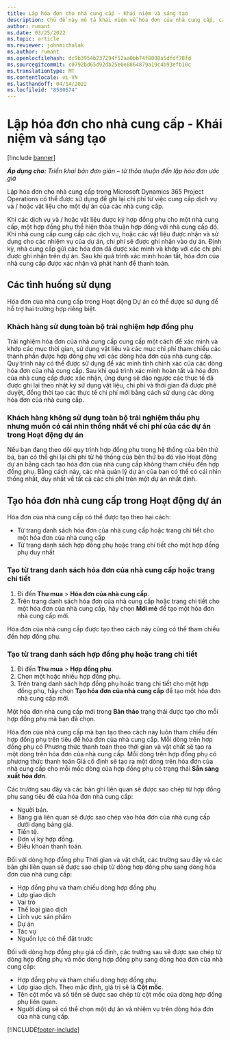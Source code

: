 ```yaml
---
title: Lập hóa đơn cho nhà cung cấp - Khái niệm và sáng tạo
description: Chủ đề này mô tả khái niệm về hóa đơn của nhà cung cấp, các tình huống sử dụng và cách tạo hóa đơn của nhà cung cấp trong Microsoft Dynamics 365 Project Operations.
author: rumant
ms.date: 03/25/2022
ms.topic: article
ms.reviewer: johnmichalak
ms.author: rumant
ms.openlocfilehash: dc9b3954b237294f52aa0bb74f8008a5dfdf78fd
ms.sourcegitcommit: c0792bd65d92db25e0e8864879a19c4b93efb10c
ms.translationtype: MT
ms.contentlocale: vi-VN
ms.lasthandoff: 04/14/2022
ms.locfileid: "8580574"
---
```

# <a name="vendor-invoicing---concept-and-creation"></a>Lập hóa đơn cho nhà cung cấp - Khái niệm và sáng tạo

[!include [banner](../../includes/dataverse-preview.md)]

_**Áp dụng cho:** Triển khai bản đơn giản – từ thỏa thuận đến lập hóa đơn ước giá_

Lập hóa đơn cho nhà cung cấp trong Microsoft Dynamics 365 Project Operations có thể được sử dụng để ghi lại chi phí từ việc cung cấp dịch vụ và / hoặc vật liệu cho một dự án của các nhà cung cấp.

Khi các dịch vụ và / hoặc vật liệu được ký hợp đồng phụ cho một nhà cung cấp, một hợp đồng phụ thể hiện thỏa thuận hợp đồng với nhà cung cấp đó. Khi nhà cung cấp cung cấp các dịch vụ, hoặc các vật liệu được nhận và sử dụng cho các nhiệm vụ của dự án, chi phí sẽ được ghi nhận vào dự án. Định kỳ, nhà cung cấp gửi các hóa đơn đã được xác minh và khớp với các chi phí được ghi nhận trên dự án. Sau khi quá trình xác minh hoàn tất, hóa đơn của nhà cung cấp được xác nhận và phát hành để thanh toán.

## <a name="scenarios-for-use"></a>Các tình huống sử dụng

Hóa đơn của nhà cung cấp trong Hoạt động Dự án có thể được sử dụng để hỗ trợ hai trường hợp riêng biệt.

### <a name="customers-use-the-full-subcontracting-experiences"></a>Khách hàng sử dụng toàn bộ trải nghiệm hợp đồng phụ

Trải nghiệm hóa đơn của nhà cung cấp cung cấp một cách để xác minh và khớp các mục thời gian, sử dụng vật liệu và các mục chi phí tham chiếu các thành phần được hợp đồng phụ với các dòng hóa đơn của nhà cung cấp. Quy trình này có thể được sử dụng để xác minh tính chính xác của các dòng hóa đơn của nhà cung cấp. Sau khi quá trình xác minh hoàn tất và hóa đơn của nhà cung cấp được xác nhận, ứng dụng sẽ đảo ngược các thực tế đã được ghi lại theo nhật ký sử dụng vật liệu, chi phí và thời gian đã được phê duyệt, đồng thời tạo các thực tế chi phí mới bằng cách sử dụng các dòng hóa đơn của nhà cung cấp.

### <a name="customers-dont-use-the-full-subcontracting-experiences-but-want-to-have-a-unified-view-of-costs-on-projects-in-project-operations"></a>Khách hàng không sử dụng toàn bộ trải nghiệm thầu phụ nhưng muốn có cái nhìn thống nhất về chi phí của các dự án trong Hoạt động dự án

Nếu bạn đang theo dõi quy trình hợp đồng phụ trong hệ thống của bên thứ ba, bạn có thể ghi lại chi phí từ hệ thống của bên thứ ba đó vào Hoạt động dự án bằng cách tạo hóa đơn của nhà cung cấp không tham chiếu đến hợp đồng phụ. Bằng cách này, các nhà quản lý dự án của bạn có thể có cái nhìn thống nhất, duy nhất về tất cả các chi phí trên một dự án nhất định.

## <a name="creation-of-vendor-invoices-in-project-operations"></a>Tạo hóa đơn nhà cung cấp trong Hoạt động dự án

Hóa đơn của nhà cung cấp có thể được tạo theo hai cách:

- Từ trang danh sách hóa đơn của nhà cung cấp hoặc trang chi tiết cho một hóa đơn của nhà cung cấp
- Từ trang danh sách hợp đồng phụ hoặc trang chi tiết cho một hợp đồng phụ duy nhất

### <a name="creation-from-the-vendor-invoice-list-page-or-details-page"></a>Tạo từ trang danh sách hóa đơn của nhà cung cấp hoặc trang chi tiết

1. Đi đến **Thu mua** \> **Hóa đơn của nhà cung cấp**.
2. Trên trang danh sách hóa đơn của nhà cung cấp hoặc trang chi tiết cho một hóa đơn của nhà cung cấp, hãy chọn **Mới mẻ** để tạo một hóa đơn nhà cung cấp mới.

Hóa đơn của nhà cung cấp được tạo theo cách này cũng có thể tham chiếu đến hợp đồng phụ.

### <a name="creation-from-the-subcontract-list-page-or-details-page"></a>Tạo từ trang danh sách hợp đồng phụ hoặc trang chi tiết

1. Đi đến **Thu mua** \> **Hợp đồng phụ**.
2. Chọn một hoặc nhiều hợp đồng phụ.
3. Trên trang danh sách hợp đồng phụ hoặc trang chi tiết cho một hợp đồng phụ, hãy chọn **Tạo hóa đơn của nhà cung cấp** để tạo một hóa đơn nhà cung cấp mới.

Một hóa đơn nhà cung cấp mới trong **Bản thảo** trạng thái được tạo cho mỗi hợp đồng phụ mà bạn đã chọn.

Hóa đơn của nhà cung cấp mà bạn tạo theo cách này luôn tham chiếu đến hợp đồng phụ trên tiêu đề hóa đơn của nhà cung cấp. Mỗi dòng trên hợp đồng phụ có Phương thức thanh toán theo thời gian và vật chất sẽ tạo ra một dòng trên hóa đơn của nhà cung cấp. Mỗi dòng trên hợp đồng phụ có phương thức thanh toán Giá cố định sẽ tạo ra một dòng trên hóa đơn của nhà cung cấp cho mỗi mốc dòng của hợp đồng phụ có trạng thái **Sẵn sàng xuất hóa đơn**.

Các trường sau đây và các bản ghi liên quan sẽ được sao chép từ hợp đồng phụ sang tiêu đề của hóa đơn nhà cung cấp:

- Người bán.
- Bảng giá liên quan sẽ được sao chép vào hóa đơn của nhà cung cấp dưới dạng bảng giá.
- Tiền tệ.
- Đơn vị ký hợp đồng.
- Điều khoản thanh toán.

Đối với dòng hợp đồng phụ Thời gian và vật chất, các trường sau đây và các bản ghi liên quan sẽ được sao chép từ dòng hợp đồng phụ sang dòng hóa đơn của nhà cung cấp:

- Hợp đồng phụ và tham chiếu dòng hợp đồng phụ
- Lớp giao dịch
- Vai trò
- Thể loại giao dịch
- Lĩnh vực sản phẩm
- Dự án
- Tác vụ
- Nguồn lực có thể đặt trước

Đối với dòng hợp đồng phụ giá cố định, các trường sau sẽ được sao chép từ dòng hợp đồng phụ và mốc dòng hợp đồng phụ sang dòng hóa đơn của nhà cung cấp:

- Hợp đồng phụ và tham chiếu dòng hợp đồng phụ.
- Lớp giao dịch. Theo mặc định, giá trị sẽ là **Cột mốc**.
- Tên cột mốc và số tiền sẽ được sao chép từ cột mốc của dòng hợp đồng phụ liên quan.
- Người dùng sẽ có thể chọn một dự án và nhiệm vụ trên dòng hóa đơn của nhà cung cấp.

[!INCLUDE[footer-include](../../includes/footer-banner.md)]
